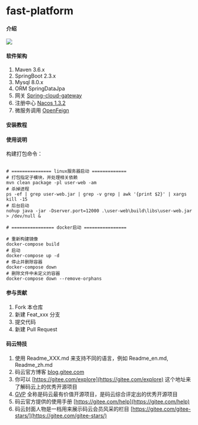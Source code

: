 # fast-platform

#### 介绍

![](https://imgkr2.cn-bj.ufileos.com/8a312123-9219-46fb-96ed-39a961875755.png?UCloudPublicKey=TOKEN_8d8b72be-579a-4e83-bfd0-5f6ce1546f13&Signature=F%2FDacd6jCoyTjv1yw6SLcDVk0qw%3D&Expires=1596265574)

#### 软件架构

1. Maven 3.6.x
2. SpringBoot 2.3.x
3. Mysql 8.0.x
4. ORM SpringDataJpa
5. 网关 [Spring-cloud-gateway](https://docs.spring.io/spring-cloud-gateway/docs/2.2.4.RELEASE/reference/html/#gateway-starter)
6. 注册中心 [Nacos 1.3.2](https://nacos.io/zh-cn/docs/what-is-nacos.html)
7. 微服务调用 [OpenFeign](https://docs.spring.io/spring-cloud-openfeign/docs/2.2.4.RELEASE/reference/html/)

#### 安装教程


#### 使用说明

构建打包命令：
```shell script

# =============== linux服务器启动 =============
# 打包指定子模块，并处理相关依赖
mvn clean package -pl user-web -am
# 杀掉进程
ps -ef | grep user-web.jar | grep -v grep | awk '{print $2}' | xargs kill -15
# 后台启动
nohup java -jar -Dserver.port=12000 .\user-web\build\libs\user-web.jar > /dev/null &

# ================ docker启动 ================

# 重新构建镜像
docker-compose build
# 启动
docker-compose up -d
# 停止并删除容器
docker-compose down
# 删除文件中未定义的容器
docker-compose down --remove-orphans

```

#### 参与贡献

1.  Fork 本仓库
2.  新建 Feat_xxx 分支
3.  提交代码
4.  新建 Pull Request


#### 码云特技

1.  使用 Readme\_XXX.md 来支持不同的语言，例如 Readme\_en.md, Readme\_zh.md
2.  码云官方博客 [blog.gitee.com](https://blog.gitee.com)
3.  你可以 [https://gitee.com/explore](https://gitee.com/explore) 这个地址来了解码云上的优秀开源项目
4.  [GVP](https://gitee.com/gvp) 全称是码云最有价值开源项目，是码云综合评定出的优秀开源项目
5.  码云官方提供的使用手册 [https://gitee.com/help](https://gitee.com/help)
6.  码云封面人物是一档用来展示码云会员风采的栏目 [https://gitee.com/gitee-stars/](https://gitee.com/gitee-stars/)

